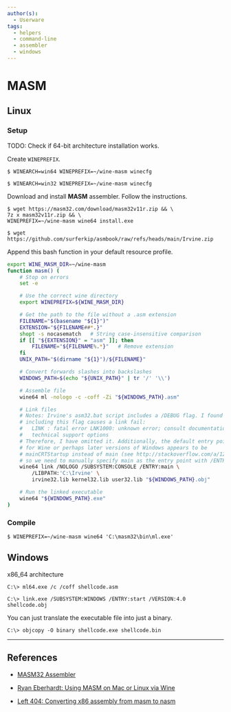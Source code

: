 ```yaml
---
author(s):
  - Userware
tags:
  - helpers
  - command-line
  - assembler
  - windows
---
```

# MASM

## Linux

### Setup

TODO: Check if 64-bit architecture installation works.

Create `WINEPREFIX`.

```
$ WINEARCH=win64 WINEPREFIX=~/wine-masm winecfg

$ WINEARCH=win32 WINEPREFIX=~/wine-masm winecfg
```

Download and install **MASM** assembler. Follow the instructions.

```
$ wget https://masm32.com/download/masm32v11r.zip && \
7z x masm32v11r.zip && \
WINEPREFIX=~/wine-masm wine64 install.exe
```

```
$ wget https://github.com/surferkip/asmbook/raw/refs/heads/main/Irvine.zip
```

Append this bash function in your default resource profile.

```bash
export WINE_MASM_DIR=~/wine-masm
function masm() (
    # Stop on errors
    set -e

    # Use the correct wine directory
    export WINEPREFIX=${WINE_MASM_DIR}

    # Get the path to the file without a .asm extension
    FILENAME="$(basename "${1}")"
    EXTENSION="${FILENAME##*.}"
    shopt -s nocasematch   # String case-insensitive comparison
    if [[ "${EXTENSION}" = "asm" ]]; then
        FILENAME="${FILENAME%.*}"   # Remove extension
    fi
    UNIX_PATH="$(dirname "${1}")/${FILENAME}"

    # Convert forwards slashes into backslashes
    WINDOWS_PATH=$(echo "${UNIX_PATH}" | tr '/' '\\')

    # Assemble file
    wine64 ml -nologo -c -coff -Zi "${WINDOWS_PATH}.asm"

    # Link files
    # Notes: Irvine's asm32.bat script includes a /DEBUG flag. I found that
    # including this flag causes a link fail:
    #   LINK : fatal error LNK1000: unknown error; consult documentation for
    #   technical support options
    # Therefore, I have omitted it. Additionally, the default entry point
    # for Wine or perhaps later versions of Windows appears to be
    # mainCRTStartup instead of main (see http://stackoverflow.com/a/12391264),
    # so we need to manually specify main as the entry point with /ENTRY.
    wine64 link /NOLOGO /SUBSYSTEM:CONSOLE /ENTRY:main \
        /LIBPATH:'C:\Irvine' \
        irvine32.lib kernel32.lib user32.lib "${WINDOWS_PATH}.obj"

    # Run the linked executable
    wine64 "${WINDOWS_PATH}.exe"
)
```

### Compile

```
$ WINEPREFIX=~/wine-masm wine64 'C:\masm32\bin\ml.exe'
```

## Windows

x86_64 architecture

```
C:\> ml64.exe /c /coff shellcode.asm

C:\> link.exe /SUBSYSTEM:WINDOWS /ENTRY:start /VERSION:4.0 shellcode.obj
```

You can just translate the executable file into just a binary.

```
C:\> objcopy -O binary shellcode.exe shellcode.bin
```

---
## References

- [MASM32 Assembler](https://masm32.com/)

- [Ryan Eberhardt: Using MASM on Mac or Linux via Wine](https://reberhardt.com/blog/programming/2016/01/30/masm-on-mac-or-linux.html)

- [Left 404: Converting x86 assembly from masm to nasm](https://left404.com/2011/01/04/converting-x86-assembly-from-masm-to-nasm-3/)